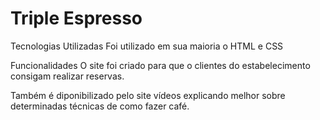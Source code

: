 # Triple Espresso
Tecnologias Utilizadas
Foi utilizado em sua maioria o HTML e CSS 

Funcionalidades 
O site foi criado para que o clientes do estabelecimento consigam realizar reservas. 

Também é diponibilizado pelo site vídeos explicando melhor sobre determinadas técnicas de como fazer café.  

